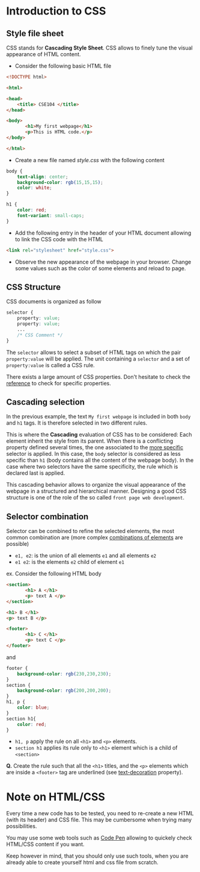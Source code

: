 # Introduction to CSS

## Style file sheet

CSS stands for __Cascading Style Sheet__. CSS allows to finely tune the visual appearance of HTML content.

* Consider the following basic HTML file

```html
<!DOCTYPE html>

<html>

<head>
	<title> CSE104 </title>
</head>

<body>
       <h1>My first webpage</h1>
       <p>This is HTML code.</p>
</body>

</html>
```

* Create a new file named _style.css_ with the following content

```css
body {
    text-align: center;
    background-color: rgb(15,15,15);
    color: white;
}

h1 {
    color: red;
    font-variant: small-caps;
}
```

* Add the following entry in the header of your HTML document allowing to link the CSS code with the HTML

```html
<link rel="stylesheet" href="style.css">
```

* Observe the new appearance of the webpage in your browser. Change some values such as the color of some elements and reload to page.

## CSS Structure

CSS documents is organized as follow

```css
selector {
	property: value;
	property: value;
	...
	/* CSS Comment */
}
```

The `selector` allows to select a subset of HTML tags on which the pair `property:value` will be applied.
The unit containing a `selector` and a set of `property:value` is called a CSS rule.

There exists a large amount of CSS properties. Don't hesitate to check the [reference](https://www.w3schools.com/cssref/default.asp) to check for specific properties.

## Cascading selection

In the previous example, the text `My first webpage` is included in both `body` and `h1` tags. It is therefore selected in two different rules.

This is where the __Cascading__ evaluation of CSS has to be considered:
Each element inherit the style from its parent. When there is a conflicting property defined several times, the one associated to the [more specific](https://developer.mozilla.org/en-US/docs/Web/CSS/Specificity) selector is applied.
In this case, the `body` selector is considered as less specific than `h1` (body contains all the content of the webpage body).
In the case where two selectors have the same specificity, the rule which is declared last is applied.

This cascading behavior allows to organize the visual appearance of the webpage in a structured and hierarchical manner. Designing a good CSS structure is one of the role of the so called `front page web development`.

## Selector combination

Selector can be combined to refine the selected elements, the most common combination are (more complex [combinations of elements](https://www.w3schools.com/cssref/css_selectors.asp) are possible)

* `e1, e2`: is the union of all elements `e1` and all elements `e2`
* `e1 e2`: is the elements `e2` child of element `e1`



ex. Consider the following HTML body

```html
<section>
       <h1> A </h1>
       <p> text A </p>
</section>

<h1> B </h1>
<p> text B </p>

<footer>
       <h1> C </h1>
       <p> text C </p>
</footer>
```

and

```css
footer {
    background-color: rgb(230,230,230);
}
section {
    background-color: rgb(200,200,200);
}
h1, p {
	color: blue;
}
section h1{
	color: red;
}
```

* `h1, p` apply the rule on all `<h1>` and `<p>` elements.
* `section h1` applies its rule only to `<h1>` element which is a child of `<section>`

__Q.__ Create the rule such that all the `<h1>` titles, and the `<p>` elements which are inside a `<footer>` tag are underlined (see [text-decoration](https://www.w3schools.com/cssref/pr_text_text-decoration.asp) property).

# Note on HTML/CSS

Every time a new code has to be tested, you need to re-create a new HTML (with its header) and CSS file. This may be cumbersome when trying many possibilities.

You may use some web tools such as [Code Pen](https://codepen.io/) allowing to quickely check HTML/CSS content if you want.

Keep however in mind, that you should only use such tools, when you are already able to create yourself html and css file from scratch.
